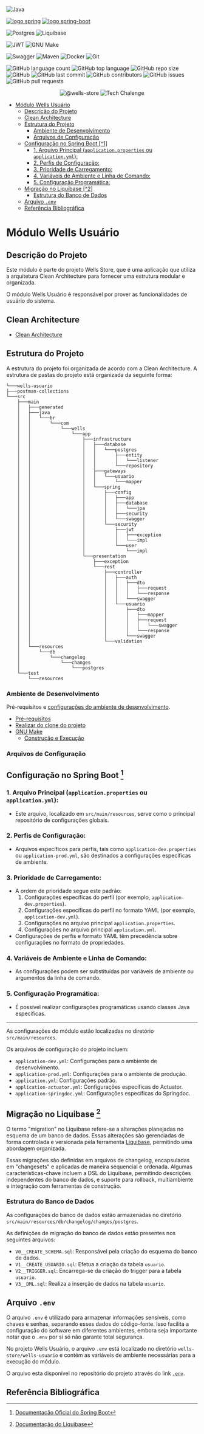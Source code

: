 ![Java](https://img.shields.io/badge/java-%23ED8B00.svg?style=for-the-badge&logo=openjdk&logoColor=white)

[![logo spring](https://img.shields.io/badge/Spring-6DB33F?style=for-the-badge&logo=spring&logoColor=white)](https://spring.io/)
[![logo spring-boot](https://img.shields.io/badge/Spring_Boot-F2F4F9?style=for-the-badge&logo=spring-boot)](https://spring.io/projects/spring-boot)

![Postgres](https://img.shields.io/badge/postgres-%23316192.svg?style=for-the-badge&logo=postgresql&logoColor=white)
![Liquibase](https://img.shields.io/badge/liquibase-%23F37626.svg?style=for-the-badge&logo=liquibase&logoColor=white)

![JWT](https://img.shields.io/badge/JWT-black?style=for-the-badge&logo=JSON%20web%20tokens)
![GNU Make](https://img.shields.io/badge/GNU%20Make-000000?style=for-the-badge&logo=GNU%20Make&logoColor=white)

![Swagger](https://img.shields.io/badge/Swagger-%2385EA2D.svg?style=for-the-badge&logo=Swagger&logoColor=black)
![Maven](https://img.shields.io/badge/maven-%23C71A36.svg?style=for-the-badge&logo=apache-maven&logoColor=white)
![Docker](https://img.shields.io/badge/docker-%230db7ed.svg?style=for-the-badge&logo=docker&logoColor=white)
![Git](https://img.shields.io/badge/git-%23F05033.svg?style=for-the-badge&logo=git&logoColor=white)

![GitHub language count](https://img.shields.io/github/languages/count/fsales/fiap-tech-chalenge-fase5)
![GitHub top language](https://img.shields.io/github/languages/top/fsales/fiap-tech-chalenge-fase5)
![GitHub repo size](https://img.shields.io/github/repo-size/fsales/fiap-tech-chalenge-fase5)
![GitHub](https://img.shields.io/github/license/fsales/fiap-tech-chalenge-fase5)
![GitHub last commit](https://img.shields.io/github/last-commit/fsales/fiap-tech-chalenge-fase5)
![GitHub contributors](https://img.shields.io/github/contributors/fsales/fiap-tech-chalenge-fase5)
![GitHub issues](https://img.shields.io/github/issues/fsales/fiap-tech-chalenge-fase5)
![GitHub pull requests](https://img.shields.io/github/issues-pr/fsales/fiap-tech-chalenge-fase5)

<p align="center">
 <img src="https://img.shields.io/static/v1?label=GitHub&message=@Wells-store&color=8257E5&labelColor=000000" alt="@wells-store" />
 <img src="https://img.shields.io/static/v1?label=Tipo&message=Tech%20Chalenge&color=8257E5&labelColor=000000" alt="Tech Chalenge" />
</p>

- [Módulo Wells Usuário](#módulo-wells-usuário)
  - [Descrição do Projeto](#descrição-do-projeto)
  - [Clean Architecture](#clean-architecture)
  - [Estrutura do Projeto](#estrutura-do-projeto)
    - [Ambiente de Desenvolvimento](#ambiente-de-desenvolvimento)
    - [Arquivos de Configuração](#arquivos-de-configuração)
  - [Configuração no Spring Boot \[^1\]](#configuração-no-spring-boot-1)
    - [1. Arquivo Principal (`application.properties` ou `application.yml`):](#1-arquivo-principal-applicationproperties-ou-applicationyml)
    - [2. Perfis de Configuração:](#2-perfis-de-configuração)
    - [3. Prioridade de Carregamento:](#3-prioridade-de-carregamento)
    - [4. Variáveis de Ambiente e Linha de Comando:](#4-variáveis-de-ambiente-e-linha-de-comando)
    - [5. Configuração Programática:](#5-configuração-programática)
  - [Migração no Liquibase \[^2\]](#migração-no-liquibase-2)
    - [Estrutura do Banco de Dados](#estrutura-do-banco-de-dados)
  - [Arquivo `.env`](#arquivo-env)
  - [Referência Bibliográfica](#referência-bibliográfica)

# Módulo Wells Usuário

## Descrição do Projeto

Este módulo é parte do projeto Wells Store, que é uma aplicação que utiliza a arquitetura Clean Architecture para fornecer uma estrutura modular e organizada.

O módulo Wells Usuário é responsável por prover as funcionalidades de usuário do sistema.

## Clean Architecture

- [Clean Architecture](../README.md#clean-architecture)

## Estrutura do Projeto

A estrutura do projeto foi organizada de acordo com a Clean Architecture. A estrutura de pastas do projeto está organizada da seguinte forma:

```plaintext
└───wells-usuario
├───postman-collections
└───src
    ├───main
    │   ├───generated
    │   ├───java
    │   │   └───br
    │   │       └───com
    │   │           └───wells
    │   │               └───app
    │   │                   ├───infrastructure
    │   │                   │   ├───database
    │   │                   │   │   └───postgres
    │   │                   │   │       ├───entity
    │   │                   │   │       │   └───listener
    │   │                   │   │       └───repository
    │   │                   │   ├───gateways
    │   │                   │   │   └───usuario
    │   │                   │   │       └───mapper
    │   │                   │   └───spring
    │   │                   │       ├───config
    │   │                   │       │   ├───app
    │   │                   │       │   ├───database
    │   │                   │       │   │   └───jpa
    │   │                   │       │   ├───security
    │   │                   │       │   └───swagger
    │   │                   │       └───security
    │   │                   │           ├───jwt
    │   │                   │           │   ├───exception
    │   │                   │           │   └───impl
    │   │                   │           └───user
    │   │                   │               └───impl
    │   │                   └───presentation
    │   │                       ├───exception
    │   │                       └───rest
    │   │                           ├───controller
    │   │                           │   ├───auth
    │   │                           │   │   ├───dto
    │   │                           │   │   │   ├───request
    │   │                           │   │   │   └───response
    │   │                           │   │   └───swagger
    │   │                           │   └───usuario
    │   │                           │       ├───dto
    │   │                           │       │   ├───mapper
    │   │                           │       │   ├───request
    │   │                           │       │   │   └───swagger
    │   │                           │       │   └───response
    │   │                           │       └───swagger
    │   │                           └───validation
    │   └───resources
    │       └───db
    │           └───changelog
    │               └───changes
    │                   └───postgres
    └───test
        └───resources
```

### Ambiente de Desenvolvimento

Pré-requisitos e [configurações do ambiente de desenvolvimento](../README.md#configuração-do-ambiente-de-desenvolvimento).

- [Pré-requisitos](../README.md#pré-requisitos)
- [Realizar do clone do projeto](../README.md#realizar-do-clone-do-projeto)
- [GNU Make](../README.md#gnu-make)
  - [Construção e Execução](../README.md#construção-e-execução)

### Arquivos de Configuração

## Configuração no Spring Boot [^1]

### 1. Arquivo Principal (`application.properties` ou `application.yml`):

- Este arquivo, localizado em `src/main/resources`, serve como o principal repositório de configurações globais.

### 2. Perfis de Configuração:

- Arquivos específicos para perfis, tais como `application-dev.properties` ou `application-prod.yml`, são destinados a configurações específicas de ambiente.

### 3. Prioridade de Carregamento:

- A ordem de prioridade segue este padrão:
    1. Configurações específicas do perfil (por exemplo, `application-dev.properties`).
    2. Configurações específicas do perfil no formato YAML (por exemplo, `application-dev.yml`).
    3. Configurações no arquivo principal `application.properties`.
    4. Configurações no arquivo principal `application.yml`.
- Configurações de perfis e formato YAML têm precedência sobre configurações no formato de propriedades.

### 4. Variáveis de Ambiente e Linha de Comando:

- As configurações podem ser substituídas por variáveis de ambiente ou argumentos da linha de comando.

### 5. Configuração Programática:

- É possível realizar configurações programáticas usando classes Java específicas.

---

As configurações do módulo estão localizadas no diretório `src/main/resources`.

Os arquivos de configuração do projeto incluem:

- `application-dev.yml`: Configurações para o ambiente de desenvolvimento.
- `application-prod.yml`: Configurações para o ambiente de produção.
- `application.yml`: Configurações padrão.
- `application-actuator.yml`: Configurações específicas do Actuator.
- `application-springdoc.yml`: Configurações específicas do Springdoc.

## Migração no Liquibase [^2]

O termo "migration" no Liquibase refere-se a alterações planejadas no esquema de um banco de dados. Essas alterações são gerenciadas de forma controlada e versionada pela ferramenta [Liquibase](https://docs.liquibase.com/), permitindo uma abordagem organizada.

Essas migrações são definidas em arquivos de changelog, encapsuladas em "changesets" e aplicadas de maneira sequencial e ordenada. Algumas características-chave incluem a DSL do Liquibase, permitindo descrições independentes do banco de dados, e suporte para rollback, multiambiente e integração com ferramentas de construção.

### Estrutura do Banco de Dados

As configurações do banco de dados estão armazenadas no diretório `src/main/resources/db/changelog/changes/postgres`.

As definições de migração do banco de dados estão presentes nos seguintes arquivos:

- `V0__CREATE_SCHEMA.sql`: Responsável pela criação do esquema do banco de dados.
- `V1__CREATE_USUARIO.sql`: Efetua a criação da tabela `usuario`.
- `V2__TRIGGER.sql`: Encarrega-se da criação do trigger para a tabela `usuario`.
- `V3__DML.sql`: Realiza a inserção de dados na tabela `usuario`.

## Arquivo `.env`

O arquivo `.env` é utilizado para armazenar informações sensíveis, como chaves e senhas, separando esses dados do código-fonte. Isso facilita a configuração do software em diferentes ambientes, embora seja importante notar que o `.env` por si só não garante total segurança.

No projeto Wells Usuário, o arquivo `.env` está localizado no diretório `wells-store/wells-usuario` e contém as variáveis de ambiente necessárias para a execução do módulo.

O arquivo esta disponível no repositório do projeto através do link [`.env`](.env).

## Referência Bibliográfica

[^1]: [Documentação Oficial do Spring Boot](https://docs.spring.io/spring-boot/docs/current/reference/html/)

[^2]: [Documentação do Liquibase](https://docs.liquibase.com/)